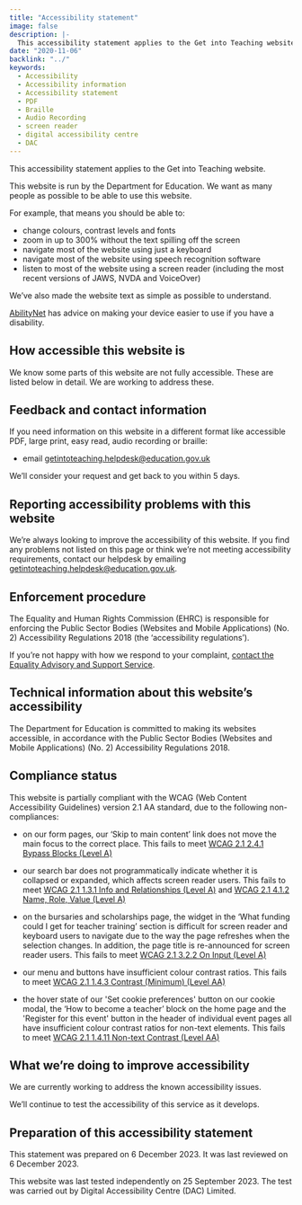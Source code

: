```yaml
---
title: "Accessibility statement"
image: false
description: |-
  This accessibility statement applies to the Get into Teaching website, which is run by the Department for Education.
date: "2020-11-06"
backlink: "../"
keywords:
  - Accessibility
  - Accessibility information
  - Accessibility statement
  - PDF
  - Braille
  - Audio Recording
  - screen reader
  - digital accessibility centre
  - DAC
---
```


This accessibility statement applies to the Get into Teaching website.

This website is run by the Department for Education. We want as many people as possible to be able to use this website.

For example, that means you should be able to:

* change colours, contrast levels and fonts
* zoom in up to 300% without the text spilling off the screen
* navigate most of the website using just a keyboard
* navigate most of the website using speech recognition software
* listen to most of the website using a screen reader (including the most recent versions of JAWS, NVDA and VoiceOver)

We’ve also made the website text as simple as possible to understand.

[AbilityNet](https://mcmw.abilitynet.org.uk/) has advice on making your device easier to use if you have a disability.

## How accessible this website is

We know some parts of this website are not fully accessible. These are listed below in detail. We are working to address these.

## Feedback and contact information

If you need information on this website in a different format like accessible PDF, large print, easy read, audio recording or braille:

* email [getintoteaching.helpdesk@education.gov.uk](mailto:getintoteaching.helpdesk@education.gov.uk)

We’ll consider your request and get back to you within 5 days.

## Reporting accessibility problems with this website

We’re always looking to improve the accessibility of this website. If you find any problems not listed on this page or think we’re not meeting accessibility requirements, contact our helpdesk by emailing [getintoteaching.helpdesk@education.gov.uk](mailto:getintoteaching.helpdesk@education.gov.uk).

## Enforcement procedure

The Equality and Human Rights Commission (EHRC) is responsible for enforcing the Public Sector Bodies (Websites and Mobile Applications) (No. 2) Accessibility Regulations 2018 (the ‘accessibility regulations’).

If you’re not happy with how we respond to your complaint, [contact the Equality Advisory and Support Service](https://www.equalityadvisoryservice.com/).

## Technical information about this website’s accessibility

The Department for Education is committed to making its websites accessible, in accordance with the Public Sector Bodies (Websites and Mobile Applications) (No. 2) Accessibility Regulations 2018.

## Compliance status

This website is partially compliant with the WCAG (Web Content Accessibility Guidelines) version 2.1 AA standard, due to the following non-compliances:

* on our form pages, our ‘Skip to main content’ link does not move the main focus to the correct place. This fails to meet [WCAG 2.1 2.4.1 Bypass Blocks (Level A)](https://www.w3.org/WAI/WCAG21/Understanding/bypass-blocks.html)

* our search bar does not programmatically indicate whether it is collapsed or expanded, which affects screen reader users. This fails to meet [WCAG 2.1 1.3.1 Info and Relationships (Level A)](https://www.w3.org/WAI/WCAG21/Understanding/info-and-relationships.html) and [WCAG 2.1 4.1.2 Name, Role, Value (Level A)](https://www.w3.org/WAI/WCAG21/Understanding/name-role-value.html)

* on the bursaries and scholarships page, the widget in the ‘What funding could I get for teacher training’ section is difficult for screen reader and keyboard users to navigate due to the way the page refreshes when the selection changes. In addition, the page title is re-announced for screen reader users. This fails to meet [WCAG 2.1 3.2.2 On Input (Level A)](https://www.w3.org/WAI/WCAG21/Understanding/on-input.html)

* our menu and buttons have insufficient colour contrast ratios. This fails to meet [WCAG 2.1 1.4.3 Contrast (Minimum) (Level AA)](https://www.w3.org/WAI/WCAG21/Understanding/contrast-minimum.html)

* the hover state of our 'Set cookie preferences' button on our cookie modal, the ‘How to become a teacher’ block on the home page and the 'Register for this event' button in the header of individual event pages all have insufficient colour contrast ratios for non-text elements. This fails to meet [WCAG 2.1 1.4.11 Non-text Contrast (Level AA)](https://www.w3.org/WAI/WCAG21/Understanding/non-text-contrast.html)

## What we’re doing to improve accessibility

We are currently working to address the known accessibility issues.

We’ll continue to test the accessibility of this service as it develops.

## Preparation of this accessibility statement

This statement was prepared on 6 December 2023. It was last reviewed on 6 December 2023.

This website was last tested independently on 25 September 2023. The test was carried out by Digital Accessibility Centre (DAC) Limited.
